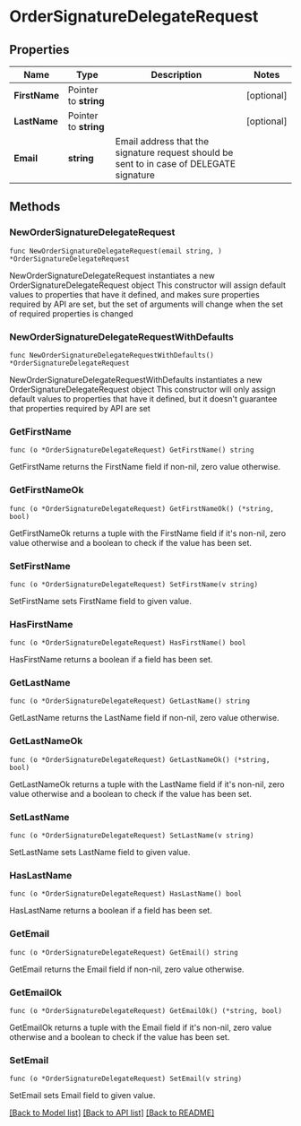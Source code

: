 # OrderSignatureDelegateRequest

## Properties

Name | Type | Description | Notes
------------ | ------------- | ------------- | -------------
**FirstName** | Pointer to **string** |  | [optional] 
**LastName** | Pointer to **string** |  | [optional] 
**Email** | **string** | Email address that the signature request should be sent to in case of DELEGATE signature  | 

## Methods

### NewOrderSignatureDelegateRequest

`func NewOrderSignatureDelegateRequest(email string, ) *OrderSignatureDelegateRequest`

NewOrderSignatureDelegateRequest instantiates a new OrderSignatureDelegateRequest object
This constructor will assign default values to properties that have it defined,
and makes sure properties required by API are set, but the set of arguments
will change when the set of required properties is changed

### NewOrderSignatureDelegateRequestWithDefaults

`func NewOrderSignatureDelegateRequestWithDefaults() *OrderSignatureDelegateRequest`

NewOrderSignatureDelegateRequestWithDefaults instantiates a new OrderSignatureDelegateRequest object
This constructor will only assign default values to properties that have it defined,
but it doesn't guarantee that properties required by API are set

### GetFirstName

`func (o *OrderSignatureDelegateRequest) GetFirstName() string`

GetFirstName returns the FirstName field if non-nil, zero value otherwise.

### GetFirstNameOk

`func (o *OrderSignatureDelegateRequest) GetFirstNameOk() (*string, bool)`

GetFirstNameOk returns a tuple with the FirstName field if it's non-nil, zero value otherwise
and a boolean to check if the value has been set.

### SetFirstName

`func (o *OrderSignatureDelegateRequest) SetFirstName(v string)`

SetFirstName sets FirstName field to given value.

### HasFirstName

`func (o *OrderSignatureDelegateRequest) HasFirstName() bool`

HasFirstName returns a boolean if a field has been set.

### GetLastName

`func (o *OrderSignatureDelegateRequest) GetLastName() string`

GetLastName returns the LastName field if non-nil, zero value otherwise.

### GetLastNameOk

`func (o *OrderSignatureDelegateRequest) GetLastNameOk() (*string, bool)`

GetLastNameOk returns a tuple with the LastName field if it's non-nil, zero value otherwise
and a boolean to check if the value has been set.

### SetLastName

`func (o *OrderSignatureDelegateRequest) SetLastName(v string)`

SetLastName sets LastName field to given value.

### HasLastName

`func (o *OrderSignatureDelegateRequest) HasLastName() bool`

HasLastName returns a boolean if a field has been set.

### GetEmail

`func (o *OrderSignatureDelegateRequest) GetEmail() string`

GetEmail returns the Email field if non-nil, zero value otherwise.

### GetEmailOk

`func (o *OrderSignatureDelegateRequest) GetEmailOk() (*string, bool)`

GetEmailOk returns a tuple with the Email field if it's non-nil, zero value otherwise
and a boolean to check if the value has been set.

### SetEmail

`func (o *OrderSignatureDelegateRequest) SetEmail(v string)`

SetEmail sets Email field to given value.



[[Back to Model list]](../README.md#documentation-for-models) [[Back to API list]](../README.md#documentation-for-api-endpoints) [[Back to README]](../README.md)


